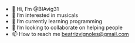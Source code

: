 - 👋 Hi, I’m @BIAvig31
- 👀 I’m interested in musicals
- 🌱 I’m currently learning programming 
- 💞️ I’m looking to collaborate on helping people
- 📫 How to reach me beatrizvignoles@gmail.com

<!---
BIAvig31/BIAvig31 is a ✨ special ✨ repository because its `README.md` (this file) appears on your GitHub profile.
You can click the Preview link to take a look at your changes.
--->

